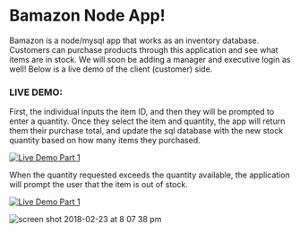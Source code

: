 # Bamazon Node App!
Bamazon is a node/mysql app that works as an inventory database. Customers can purchase products through this application and see what items are in stock. We will soon be adding a manager and executive login as well! Below is a live demo of the client (customer) side.


### LIVE DEMO:
First, the individual inputs the item ID, and then they will be prompted to enter a quantity. Once they select the item and quantity, the app will return them their purchase total, and update the sql database with the new stock quantity based on how many items they purchased. 

<a href="https://media.giphy.com/media/5h2azkqNaGxWS5tA9Y/giphy.gif"><img src="https://media.giphy.com/media/5h2azkqNaGxWS5tA9Y/giphy.gif" title="Live Demo Part 1"/></a>


When the quantity requested exceeds the quantity available, the application will prompt the user that the item is out of stock. 

<a href="https://media.giphy.com/media/8mzjs1QhZYTbf9t5Pv/giphy.gif"><img src="https://media.giphy.com/media/8mzjs1QhZYTbf9t5Pv/giphy.gif" title="Live Demo Part 1"/></a>


![screen shot 2018-02-23 at 8 07 38 pm](https://user-images.githubusercontent.com/35088259/36625588-54a293fa-18d7-11e8-9feb-653d604893d0.png)
